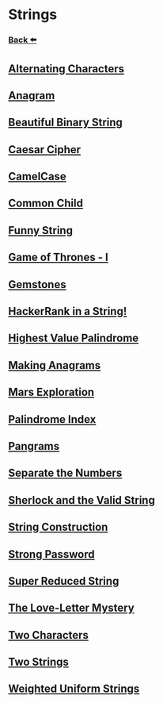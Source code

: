 
# Strings
### [Back ⬅️](../README.md)

## [Alternating Characters](Alternating%20Characters.md)
## [Anagram](Anagram.md)
## [Beautiful Binary String](Beautiful%20Binary%20String.md)
## [Caesar Cipher](Caesar%20Cipher.md)
## [CamelCase](CamelCase.md)
## [Common Child](Common%20Child.md)
## [Funny String](Funny%20String.md)
## [Game of Thrones - I](Game%20of%20Thrones%20-%20I.md)
## [Gemstones](Gemstones.md)
## [HackerRank in a String!](HackerRank%20in%20a%20String!.md)
## [Highest Value Palindrome](Highest%20Value%20Palindrome.md)
## [Making Anagrams](Making%20Anagrams.md)
## [Mars Exploration](Mars%20Exploration.md)
## [Palindrome Index](Palindrome%20Index.md)
## [Pangrams](Pangrams.md)
## [Separate the Numbers](Separate%20the%20Numbers.md)
## [Sherlock and the Valid String](Sherlock%20and%20the%20Valid%20String.md)
## [String Construction](String%20Construction.md)
## [Strong Password](Strong%20Password.md)
## [Super Reduced String](Super%20Reduced%20String.md)
## [The Love-Letter Mystery](The%20Love-Letter%20Mystery.md)
## [Two Characters](Two%20Characters.md)
## [Two Strings](Two%20Strings.md)
## [Weighted Uniform Strings](Weighted%20Uniform%20Strings.md)